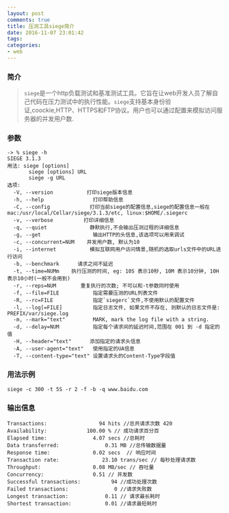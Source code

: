 ```yaml
---
layout: post
comments: true
title: 压测工具siege简介
date: 2016-11-07 23:01:42
tags:
categories:
- web
---
```


### 简介

> `siege`是一个http负载测试和基准测试工具。它旨在让web开发人员了解自己代码在压力测试中的执行性能。`siege`支持基本身份验证,coockie,HTTP、HTTPS和FTP协议。用户也可以通过配置来模拟访问服务器的并发用户数.

<!-- more -->

### 参数

```shell
-> % siege -h
SIEGE 3.1.3
用法: siege [options]
       siege [options] URL
       siege -g URL
选项:
  -V, --version           打印siege版本信息
  -h, --help                打印帮助信息
  -C, --config             打印当前siege的配置信息,siege的配置信息一般在mac:/usr/local/Cellar/siege/3.1.3/etc, linux:$HOME/.siegerc
  -v, --verbose          打印详细信息
  -q, --quiet              静默执行,不会输出压测过程的详细信息
  -g, --get                 输出HTTP的头信息,该选项可以用来调试
  -c, --concurrent=NUM    并发用户数, 默认为10
  -i, --internet           模拟互联网用户访问情景,随机的选取urls文件中的URL进行访问
  -b, --benchmark      请求之间不延迟
  -t, --time=NUMm    执行压测的时间, eg: 10S 表示10秒, 10M 表示10分钟, 10H 表示10小时(一般不会用到)
  -r, --reps=NUM        重复执行的次数; 不可以和-t参数同时使用
  -f, --file=FILE           指定需要压测的URL列表文件
  -R, --rc=FILE             指定`siegerc`文件,不使用默认的配置文件
  -l, --log[=FILE]          指定日志文件, 如果文件不存在, 则默认的日志文件是: PREFIX/var/siege.log
  -m, --mark="text"         MARK, mark the log file with a string.
  -d, --delay=NUM           指定每个请求间的延迟时间,范围在 001 到 -d 指定的值
  -H, --header="text"      添加指定的请求头信息
  -A, --user-agent="text"   使用指定的UA信息
  -T, --content-type="text" 设置请求头的Content-Type字段值
```

### 用法示例

    siege -c 300 -t 5S -r 2 -f -b -q www.baidu.com

### 输出信息
    
    Transactions:  		          94 hits //总共请求次数 420
    Availability:  		      100.00 % // 成功请求百分百
    Elapsed time:  		        4.07 secs //总耗时
    Data transferred:      	        0.31 MB //总传输数据量
    Response time: 		        0.02 secs  // 响应时间
    Transaction rate:      	       23.10 trans/sec // 每秒处理请求数
    Throughput:    		        0.08 MB/sec // 吞吐量
    Concurrency:   		        0.51 // 并发数
    Successful transactions:          94 //成功处理次数
    Failed transactions:   	           0 //请求失败数
    Longest transaction:   	        0.11 // 请求最长耗时
    Shortest transaction:  	        0.01 //请求最短耗时
    
    
    

        
        
    
    


